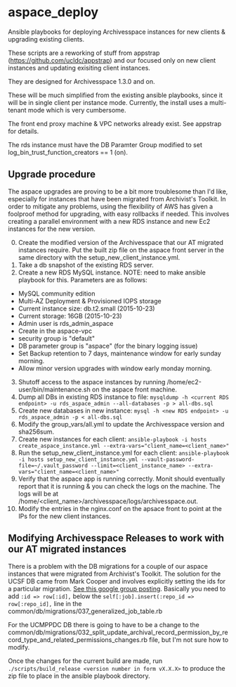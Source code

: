 # aspace_deploy
Ansible playbooks for deploying Archivesspace instances for new clients &amp; upgrading existing clients.

These scripts are a reworking of stuff from appstrap (https://github.com/ucldc/appstrap) and our focused only on new client instances and updating exisiting client instances.

They are designed for Archivesspace 1.3.0 and on.

These will be much simplified from the existing ansible playbooks, since it will be in single client per instance mode. Currently, the install uses a multi-tenant mode which is very cumbersome.

The front end proxy machine & VPC networks already exist. See appstrap for details.

The rds instance must have the DB Paramter Group modified to set log_bin_trust_function_creators == 1 (on).

## Upgrade procedure

The aspace upgrades are proving to be a bit more troublesome than I'd like,
especially for instances that have been migrated from Archivist's Toolkit. In
order to mitigate any problems, using the flexibility of AWS has given a
foolproof method for upgrading, with easy rollbacks if needed.
This involves creating a parallel environment with a new RDS instance and new
Ec2 instances for the new version.

0. Create the modified version of the Archivesspace that our AT migrated
   instances require. Put the built zip file on the aspace front server in the
   same directory with the setup_new_client_instance.yml.
1. Take a db snapshot of the existing RDS server.
2. Create a new RDS MySQL instance. NOTE: need to make ansible playbook for
   this. Parameters are as follows:
  * MySQL community edition
  * Multi-AZ Deployment & Provisioned IOPS storage
  * Current instance size: db.t2.small (2015-10-23)
  * Current storage: 16GB (2015-10-23)
  * Admin user is rds_admin_aspace
  * Create in the aspace-vpc
  * security group is "default"
  * DB parameter group is "aspace" (for the binary logging issue)
  * Set Backup retention to 7 days, maintenance window for early sunday morning.
  * Allow minor version upgrades with window early monday morning.
3. Shutoff access to the aspace instances by running
   /home/ec2-user/bin/maintenance.sh on the aspace front machine.
4. Dump all DBs in existing RDS instance to file:
   `mysqldump -h <current RDS endpoint> -u rds_aspace_admin --all-databases -p >
   all-dbs.sql`
5. Create new databases in new instance:
   `mysql -h <new RDS endpoint> -u rds_aspace_admin -p < all-dbs.sql`
6.  Modify the group_vars/all.yml to update the Archivesspace version and sha256sum.
7. Create new instances for each client:
   `ansible-playbook -i hosts create_aspace_instance.yml --extra-vars="client_name=<client_name>"`
8. Run the setup_new_client_instance.yml for each client:
   `ansible-playbook -i hosts setup_new_client_instance.yml --vault-password-file=~/.vault_password --limit=<client_instance_name> --extra-vars="client_name=<client_name>"`
9. Verify that the aspace app is running correctly. Monit should eventually
   report that it is running & you can check the logs on the machine. The logs
   will be at /home/&lt;client_name&gt;/archivesspace/logs/archivesspace.out.
10. Modify the entries in the nginx.conf on the apsace front to point at the IPs
    for the new client instances.

## Modifying Archivesspace Releases to work with our AT migrated instances
There is a problem with the DB migrations for a couple of our aspace instances
that were migrated from Archivist's Toolkit.
The solution for the UCSF DB came from Mark Cooper and involves explicitly setting the ids for a particular migration. [See this google group posting](https://groups.google.com/forum/#!topic/archivesspace/olsmrF2smNg).
Basically you need to add `:id => row[:id],` below the `self[:job].insert(:repo_id => row[:repo_id],` line in the common/db/migrations/037_generalized_job_table.rb

For the UCMPPDC DB there is going to have to be a change to the common/db/migrations/032_split_update_archival_record_permission_by_record_type_and_related_permissions_changes.rb file, but I'm not sure how to modify.

Once the changes for the current build are made, run `./scripts/build_release <version number in form vX.X.X>` to produce the zip file to place in the ansible playbook directory.

